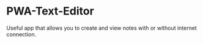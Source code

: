 # PWA-Text-Editor
Useful app that allows you to create  and view notes with or without internet connection.
